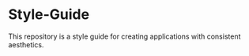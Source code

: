 # Style-Guide
This repository is a style guide for creating applications with consistent aesthetics.  
